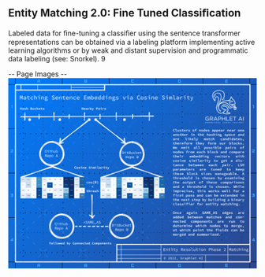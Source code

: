 
## Entity Matching 2.0: Fine Tuned Classiﬁcation
Labeled data for ﬁne-tuning a classiﬁer using the sentence transformer representations can be obtained via
a labeling platform implementing active learning algorithms or by weak and distant supervision and
programmatic data labeling (see: Snorkel).
9

-- Page Images --
![Image 1](./images/image_1.png)

